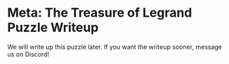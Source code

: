 # Meta: The Treasure of Legrand Puzzle Writeup

We will write up this puzzle later. If you want the writeup sooner, message us on Discord!
